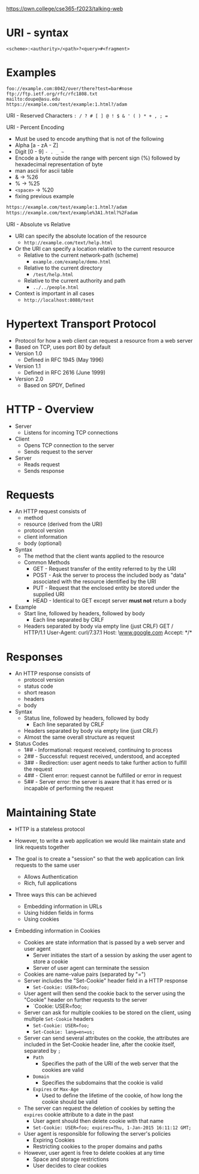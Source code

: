 https://pwn.college/cse365-f2023/talking-web
# URI - syntax
```http
<scheme>:<authority>/<path>?<query>#<fragment>
```
# Examples
```http
foo://example.com:8042/over/there?test=bar#nose
ftp://ftp.ietf.org/rfc/rfc1808.txt
mailto:doupe@asu.edu
https://example.com/test/example:1.html?/adam
```

URI - Reserved Characters
``: / ? # [ ] @ ! $ & ' ( ) * + , ; =``

URI - Percent Encoding
- Must be used to encode anything that is not of the following
- Alpha [a - zA - Z]
- Digit [0 - 9]
``- . _ ~``
- Encode a byte outside the range with percent sign (%) followed by hexadecimal representation of byte
- man ascii for ascii table
- & -> %26
- % -> %25
- ``<space>`` -> %20
- fixing previous example
```html
https://example.com/test/example:1.html?/adam
https://example.com/text/example%3A1.html?%2Fadam
```

URI - Absolute vs Relative
- URI can specify the absolute location of the resource
	- `http://example.com/text/help.html`
- Or the URI can specify a location relative to the current resource
	- Relative to the current network-path (scheme)
		- `example.com/example/demo.html`
	- Relative to the current directory
		- `/test/help.html`
	- Relative to the current authority and path
		- `../../people.html`
- Context is important in all cases
	- `http://localhost:8080/test`

# Hypertext Transport Protocol
- Protocol for how a web client can request a resource from a web server
- Based on TCP, uses port 80 by default
- Version 1.0
	- Defined in RFC 1945 (May 1996)
- Version 1.1
	- Defined in RFC 2616 (June 1999)
- Version 2.0
	- Based on SPDY, Defined

# HTTP - Overview
- Server
	- Listens for incoming TCP connections
- Client
	- Opens TCP connection to the server
	- Sends request to the server
- Server
	- Reads request
	- Sends response

# Requests
- An HTTP request consists of
	- method
	- resource (derived from the URI)
	- protocol version
	- client information
	- body (optional)
- Syntax
	- The method that the client wants applied to the resource
	- Common Methods
		- GET - Request transfer of the entity referred to by the URI
		- POST - Ask the server to process the included body as "data" associated with the resource identified by the URI
		- PUT - Request that the enclosed entity be stored under the supplied URI
		- HEAD - Identical to GET except server **must not** return a body
- Example
	- Start line, followed by headers, followed by body
		- Each line separated by CRLF
	- Headers separated by body via empty line (just CRLF)
	GET / HTTP/1.1
	User-Agent: curl/7.37.1
	Host: \www.google.com
	Accept: \*/*

# Responses
- An HTTP response consists of
	- protocol version
	- status code
	- short reason
	- headers
	- body
- Syntax
	- Status line, followed by headers, followed by body
		- Each line separated by CRLF
	- Headers separated by body via empty line (just CRLF)
	- Almost the same overall structure as request
- Status Codes
	- 1## - Informational: request received, continuing to process
	- 2## - Successful: request received, understood, and accepted
	- 3## - Redirection: user agent needs to take further action to fulfill the request
	- 4## - Client error: request cannot be fulfilled or error in request
	- 5## - Server error: the server is aware that it has erred or is incapable of performing the request

# Maintaining State
- HTTP is a stateless protocol
- However, to write a web application we would like maintain state and link requests together
- The goal is to create a "session" so that the web application can link requests to the same user
	- Allows Authentication
	- Rich, full applications
- Three ways this can be achieved
	- Embedding information in URLs
	- Using hidden fields in forms
	- Using cookies

- Embedding information in Cookies
	- Cookies are state information that is passed by a web server and user agent
		- Server initiates the start of a session by asking the user agent to store a cookie
		- Server of user agent can terminate the session
	- Cookies are name-value pairs (separated by "=")
	- Server includes the "Set-Cookie" header field in a HTTP response
		- `Set-Cookie: USER=foo;`
	- User agent will then send the cookie back to the server using the "Cookie" header on further requests to the server
		- `Cookie: USER=foo;
	- Server can ask for multiple cookies to be stored on the client, using multiple `Set-Cookie` headers
		- `Set-Cookie: USER=foo;`
		- `Set-Cookie: lang=en=us;`
	-  Server can send several attributes on the cookie, the attributes are included in the Set-Cookie header line, after the cookie itself, separated by `;`
		- `Path`
			- Specifies the path of the URI of the web server that the cookies are valid
		- `Domain`
			- Specifies the subdomains that the cookie is valid
		- `Expires` or `Max-Age`
			- Used to define the lifetime of the cookie, of how long the cookie should be valid
	- The server can request the deletion of cookies by setting the `expires` cookie attribute to a date in the past
		- User agent should then delete cookie with that name
		- `Set-Cookie: USER=foo; expires=Thu, 1-Jan-2015 16:11:12 GMT;`
	- User agent is responsible for following the server's policies
		- Expiring Cookies
		- Restricting cookies to the proper domains and paths
	- However, user agent is free to delete cookies at any time
		- Space and storage restrictions
		- User decides to clear cookies












